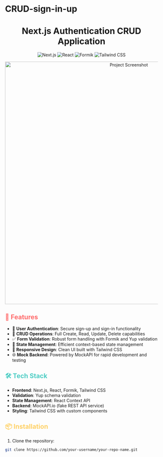 # CRUD-sign-in-up
# <div align="center">Next.js Authentication CRUD Application</div>

<p align="center">
  <img src="https://img.shields.io/badge/Next.js-13.5-black?style=for-the-badge&logo=next.js" alt="Next.js">
  <img src="https://img.shields.io/badge/React-18-blue?style=for-the-badge&logo=react" alt="React">
  <img src="https://img.shields.io/badge/Formik-yellow?style=for-the-badge&logo=formik" alt="Formik">
  <img src="https://img.shields.io/badge/Tailwind_CSS-38B2AC?style=for-the-badge&logo=tailwind-css&logoColor=white" alt="Tailwind CSS">
</p>

<div align="center">
  <img src="https://via.placeholder.com/800x400?text=Project+Screenshot" alt="Project Screenshot" width="800">
</div>

## <span style="color: #FF6B6B; font-weight: bold;">🚀 Features</span>

- 🔐 **User Authentication**: Secure sign-up and sign-in functionality
- 📝 **CRUD Operations**: Full Create, Read, Update, Delete capabilities
- ✅ **Form Validation**: Robust form handling with Formik and Yup validation
- 🧠 **State Management**: Efficient context-based state management
- 📱 **Responsive Design**: Clean UI built with Tailwind CSS
- 🌐 **Mock Backend**: Powered by MockAPI for rapid development and testing

## <span style="color: #4ECDC4; font-weight: bold;">🛠️ Tech Stack</span>

- **Frontend**: Next.js, React, Formik, Tailwind CSS
- **Validation**: Yup schema validation
- **State Management**: React Context API
- **Backend**: MockAPI.io (fake REST API service)
- **Styling**: Tailwind CSS with custom components

## <span style="color: #FFD166; font-weight: bold;">📦 Installation</span>

1. Clone the repository:
```bash
git clone https://github.com/your-username/your-repo-name.git
